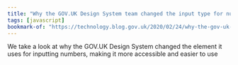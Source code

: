 ```yaml
---
title: "Why the GOV.UK Design System team changed the input type for numbers"
tags: [javascript]
bookmark-of: "https://technology.blog.gov.uk/2020/02/24/why-the-gov-uk-design-system-team-changed-the-input-type-for-numbers/"
---
```

We take a look at why the GOV.UK Design System changed the element it uses for inputting numbers, making it more accessible and easier to use